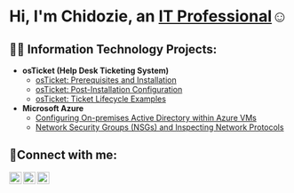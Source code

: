 <h1>Hi, I'm Chidozie, an <a href="https://linkedin.com/in/ChidozieOkoye">IT Professional</a>☺</h1>

<h2>👨‍💻 Information Technology Projects:</h2>

- <b>osTicket (Help Desk Ticketing System)</b>
  - [osTicket: Prerequisites and Installation](https://github.com/Chidozieokoye/osticket-prereqs)
  - [osTicket: Post-Installation Configuration](https://github.com/Chidozieokoye/post-install-config)
  - [osTicket: Ticket Lifecycle Examples](https://github.com/Chidozieokoye/ticket-lifecycle)
- <b>Microsoft Azure</b>
  - [Configuring On-premises Active Directory within Azure VMs](https://github.com/Chidozieokoye/configure-ad)
  - [Network Security Groups (NSGs) and Inspecting Network Protocols](https://github.com/Chidozieokoye/azure-network-protocols)

<h2>🤳Connect with me:</h2>

[<img align="left" alt="Josh | LinkedIn" width="22px" src="https://cdn.jsdelivr.net/npm/simple-icons@v3/icons/linkedin.svg" />][linkedin]
[<img align="left" alt="Josh | Instagram" width="22px" src="https://cdn.jsdelivr.net/npm/simple-icons@v3/icons/instagram.svg" />][instagram]
[<img align="left" alt="Josh | youtube" width="22px" src="https://cdn.jsdelivr.net/npm/simple-icons@v3/icons/youtube.svg" />][youtube]


[instagram]: https://www.instagram.com/ChidozieOkoye
[linkedin]: https://linkedin.com/in/ChidozieOkoye
[youtube]: https://youtube.com/@easytechhub1
